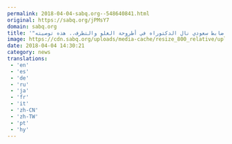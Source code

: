 ```yaml
---
permalink: 2018-04-04-sabq.org--548640841.html
original: https://sabq.org/jPMsY7
domain: sabq.org
title: '"المطيري" ضابط سعودي نال الدكتوراه في أطروحة الغلو والتطرف.. هذه توصيته'
image: https://cdn.sabq.org/uploads/media-cache/resize_800_relative/uploads/material-file/5ac4ddaa51a773264de5e182/5ac4dd98d21f9.jpg
date: 2018-04-04 14:30:21
category: news
translations: 
 - 'en'
 - 'es'
 - 'de'
 - 'ru'
 - 'ja'
 - 'fr'
 - 'it'
 - 'zh-CN'
 - 'zh-TW'
 - 'pt'
 - 'hy'
---
```


